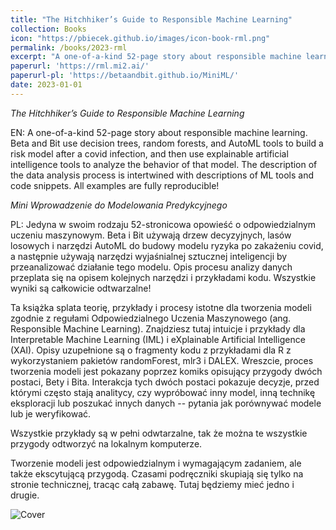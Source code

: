 ```yaml
---
title: "The Hitchhiker’s Guide to Responsible Machine Learning"
collection: Books
icon: "https://pbiecek.github.io/images/icon-book-rml.png"
permalink: /books/2023-rml
excerpt: "A one-of-a-kind 52-page story about responsible machine learning. Beta and Bit use decision trees, random forests, and AutoML tools to build a risk model after a covid infection, and then use explainable artificial intelligence tools to analyze the behavior of that model. The description of the data analysis process is intertwined with descriptions of ML tools and code snippets. All examples are fully reproducible!"
paperurl: 'https://rml.mi2.ai/'
paperurl-pl: 'https://betaandbit.github.io/MiniML/'
date: 2023-01-01
---
```


*The Hitchhiker’s Guide to Responsible Machine Learning*

EN: A one-of-a-kind 52-page story about responsible machine learning. Beta and Bit use decision trees, random forests, and AutoML tools to build a risk model after a covid infection, and then use explainable artificial intelligence tools to analyze the behavior of that model. The description of the data analysis process is intertwined with descriptions of ML tools and code snippets. All examples are fully reproducible!

*Mini Wprowadzenie do Modelowania Predykcyjnego*

PL: Jedyna w swoim rodzaju 52-stronicowa opowieść o odpowiedzialnym uczeniu maszynowym. Beta i Bit używają drzew decyzyjnych, lasów losowych i narzędzi AutoML do budowy modelu ryzyka po zakażeniu covid, a następnie używają narzędzi wyjaśnialnej sztucznej inteligencji by przeanalizować działanie tego modelu. Opis procesu analizy danych przeplata się na opisem kolejnych narzędzi i przykładami kodu. Wszystkie wyniki są całkowicie odtwarzalne!

Ta książka splata teorię, przykłady i procesy istotne dla tworzenia modeli zgodnie z regułami Odpowiedzialnego Uczenia Maszynowego (ang. Responsible Machine Learning). Znajdziesz tutaj intuicje i przykłady dla Interpretable Machine Learning (IML) i eXplainable Artificial Intelligence (XAI). Opisy uzupełnione są o fragmenty kodu z przykładami dla R z wykorzystaniem pakietów randomForest, mlr3 i DALEX. Wreszcie, proces tworzenia modeli jest pokazany poprzez komiks opisujący przygody dwóch postaci, Bety i Bita. Interakcja tych dwóch postaci pokazuje decyzje, przed którymi często stają analitycy, czy wypróbować inny model, inną technikę eksploracji lub poszukać innych danych -- pytania jak porównywać modele lub je weryfikować.

Wszystkie przykłady są w pełni odwtarzalne, tak że można te wszystkie przygody odtworzyć na lokalnym komputerze.

Tworzenie modeli jest odpowiedzialnym i wymagającym zadaniem, ale także ekscytującą przygodą. Czasami podręczniki skupiają się tylko na stronie technicznej, tracąc całą zabawę. Tutaj będziemy mieć jedno i drugie.

![Cover](https://rml.mi2.ai/figures/RML_cover.png)



